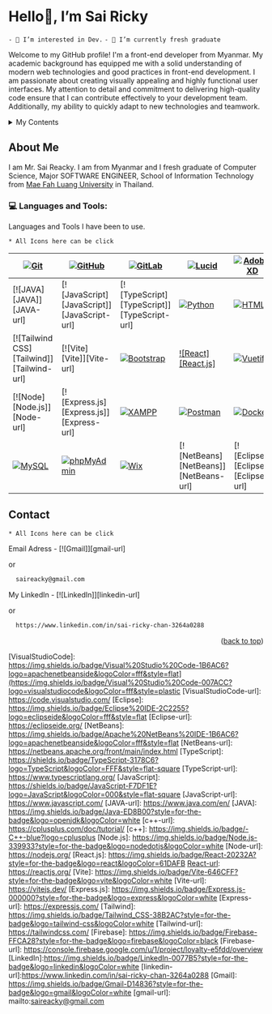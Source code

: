 # Hello👋, I’m Sai Ricky
`- 👀 I’m interested in Dev.`
`- 🌱 I’m currently fresh graduate`

  Welcome to my GitHub profile! I'm a front-end developer from Myanmar. My academic background has equipped me with a solid understanding of modern web technologies and good practices in front-end development. I am passionate about creating visually appealing and highly functional user interfaces. My attention to detail and commitment to delivering high-quality code ensure that I can contribute effectively to your development team. Additionally, my ability to quickly adapt to new technologies and teamwork.

<details>
  <summary>My Contents</summary>
  <ol>
    <li>
      <a href="#about-me">About ME</a>
      <ul>
        <li><a href="#-languages-and-tools">Languages and Tools</a></li>
      </ul>
    </li>
    <li><a href="#contact">Contact</a></li>
  </ol>
</details>



<!-- ABOUT ME -->
## About Me

  I am Mr. Sai Reacky. I am from Myanmar and I fresh graduate of Computer Science, Major SOFTWARE ENGINEER, School of Information Technology from <a href="https://en.mfu.ac.th/home.html">Mae Fah Luang University</a> in Thailand.


### 💻 Languages and Tools:

Languages and Tools I have been to use.

`* All Icons here can be click`

| [![Git][Git]][Git-url] | [![GitHub][GitHub]][GitHub-url] | [![GitLab][GitLab]][GitLab-url] | [![Lucid][Lucid]][Lucid-url] | [![Adobe XD][Adobe XD]][Adobe XD-url] | [![Figma][Figma]][Figma-url] | [![C++][c++]][c++-url] |
|---------------|--------------------|-----------|-----------|-----------|-----------|-----------|
| [![JAVA][JAVA]][JAVA-url] | [![JavaScript][JavaScript]][JavaScript-url] | [![TypeScript][TypeScript]][TypeScript-url] | [![Python][Python]][Python-url] | [![HTML5][HTML5]][HTML5-url] | [![CSS3][CSS3]][CSS3-url] | [![Flutter][Flutter]][Flutter-url] |
| [![Tailwind CSS][Tailwind]][Tailwind-url] | [![Vite][Vite]][Vite-url] | [![Bootstrap][Bootstrap]][Bootstrap-url] | [![React][React.js]][React-url] | [![Vuetify][Vuetify]][Vuetify-url] | [![Vue.js][Vue.js]][Vue.js-url] | [![Next.js][Next.js]][Next.js-url] |
| [![Node][Node.js]][Node-url] | [![Express.js][Express.js]][Express-url] | [![XAMPP][XAMPP]][XAMPP-url] | [![Postman][Postman]][Postman-url] | [![Docker][Docker]][Docker-url] | [![Firebase][Firebase]][Firebase-url] | [![MongoDB][MongoDB]][MongoDB-url] |
| [![MySQL][MySQL]][MySQL-url] | [![phpMyAdmin][phpMyAdmin]][phpMyAdmin-url] | [![Wix][Wix]][Wix-url] | [![NetBeans][NetBeans]][NetBeans-url] | [![Eclipse][Eclipse]][Eclipse-url] | [![VisualStudioCode][VisualStudioCode]][VisualStudioCode-url] | [![MicrosoftOffice][MicrosoftOffice]][MicrosoftOffice-url] |




<!-- CONTACT -->
## Contact
`* All Icons here can be click`

Email Adress - [![Gmail]][gmail-url] 

or 

```sh
  saireacky@gmail.com
  ```


My LinkedIn - [![LinkedIn]][linkedin-url] 

or

```sh
  https://www.linkedin.com/in/sai-ricky-chan-3264a0288
  ```




<p align="right">(<a href="#hello-im-sai-ricky">back to top</a>)</p>




<!-- MARKDOWN LINKS & IMAGES -->

[MicrosoftOffice]: https://img.shields.io/badge/MicrosoftOffice-D83B01?logo=microsoft-office&logoColor=white
[MicrosoftOffice-url]: https://www.office.com/
[GitHub]: https://img.shields.io/badge/GitHub-181717?logo=github&logoColor=fff&style=flat
[GitHub-url]: https://github.com/
[GitLab]: https://img.shields.io/badge/GitLab-FC6D26?logo=gitlab&logoColor=fff&style=flat
[GitLab-url]: https://about.gitlab.com/
[Git]: https://img.shields.io/badge/Git-F05032?logo=git&logoColor=fff&style=flat
[Git-url]: https://git-scm.com/
[MongoDB]: https://img.shields.io/badge/MongoDB-47A248?logo=mongodb&logoColor=fff&style=flat
[MongoDB-url]: https://www.mongodb.com/
[phpMyAdmin]: https://img.shields.io/badge/phpMyAdmin-6C78AF?logo=phpmyadmin&logoColor=fff&style=flat
[phpMyAdmin-url]: https://www.phpmyadmin.net/
[MySQL]: https://img.shields.io/badge/MySQL-4479A1?logo=mysql&logoColor=fff&style=flat
[MySQL-url]: https://www.mysql.com/
[Docker]: https://img.shields.io/badge/Docker-2496ED?logo=docker&logoColor=fff&style=flat
[Docker-url]: https://www.docker.com/
[Python]: https://img.shields.io/badge/Python-3776AB?logo=python&logoColor=fff&style=flat
[Python-url]: https://www.python.org/
[Flutter]: https://img.shields.io/badge/Flutter-02569B?logo=flutter&logoColor=fff&style=flat
[Flutter-url]: https://flutter.dev/
[React]: https://img.shields.io/badge/React-61DAFB?logo=react&logoColor=000&style=flat
[React-url]: https://react.dev/
[Next.js]: https://img.shields.io/badge/Next.js-000?logo=nextdotjs&logoColor=fff&style=flat
[Next.js-url]:https://nextjs.org/
[Postman]: https://img.shields.io/badge/Postman-FF6C37?logo=postman&logoColor=fff&style=flat
[Postman-url]: https://www.postman.com/
[Bootstrap]: https://img.shields.io/badge/Bootstrap-7952B3?logo=bootstrap&logoColor=fff&style=flat
[Bootstrap-url]: https://getbootstrap.com/
[CSS3]: https://img.shields.io/badge/CSS3-1572B6?logo=css3&logoColor=fff&style=flat
[CSS3-url]: https://www.w3schools.com/css/
[HTML5]: https://img.shields.io/badge/HTML5-E34F26?logo=html5&logoColor=fff&style=flat
[HTML5-url]: https://www.w3schools.com/html/
[XAMPP]: https://img.shields.io/badge/XAMPP-FB7A24?logo=xampp&logoColor=fff&style=flat
[XAMPP-url]: https://www.apachefriends.org/
[Wix]: https://img.shields.io/badge/Wix-0C6EFC?logo=wix&logoColor=fff&style=flat
[Wix-url]: https://www.wix.com/
[Lucid]: https://img.shields.io/badge/Lucid-282C33?logo=lucid&logoColor=fff&style=flat
[Lucid-url]: https://www.lucidchart.com/pages/
[Adobe XD]: https://img.shields.io/badge/Adobe%20XD-FF61F6?logo=adobexd&logoColor=fff&style=flat
[Adobe XD-url]: https://adobexdplatform.com/
[Figma]: https://img.shields.io/badge/Figma-F24E1E?logo=figma&logoColor=fff&style=flat
[Figma-url]: https://www.figma.com/
[Vue.js]: https://img.shields.io/badge/Vue.js-4FC08D?logo=vuedotjs&logoColor=fff&style=flat
[Vue.js-url]: https://vuejs.org/
[Vuetify]: https://img.shields.io/badge/Vuetify-1867C0?logo=vuetify&logoColor=fff&style=flat
[Vuetify-url]: https://vuetifyjs.com/en/
[VisualStudioCode]: https://img.shields.io/badge/Visual%20Studio%20Code-1B6AC6?logo=apachenetbeanside&logoColor=fff&style=flat](https://img.shields.io/badge/Visual%20Studio%20Code-007ACC?logo=visualstudiocode&logoColor=fff&style=plastic
[VisualStudioCode-url]: https://code.visualstudio.com/
[Eclipse]: https://img.shields.io/badge/Eclipse%20IDE-2C2255?logo=eclipseide&logoColor=fff&style=flat
[Eclipse-url]: https://eclipseide.org/
[NetBeans]: https://img.shields.io/badge/Apache%20NetBeans%20IDE-1B6AC6?logo=apachenetbeanside&logoColor=fff&style=flat
[NetBeans-url]: https://netbeans.apache.org/front/main/index.html
[TypeScript]: https://shields.io/badge/TypeScript-3178C6?logo=TypeScript&logoColor=FFF&style=flat-square
[TypeScript-url]: https://www.typescriptlang.org/
[JavaScript]: https://shields.io/badge/JavaScript-F7DF1E?logo=JavaScript&logoColor=000&style=flat-square
[JavaScript-url]: https://www.javascript.com/
[JAVA-url]: https://www.java.com/en/
[JAVA]: https://img.shields.io/badge/Java-ED8B00?style=for-the-badge&logo=openjdk&logoColor=white
[c++-url]: https://cplusplus.com/doc/tutorial/
[c++]: https://img.shields.io/badge/-C++-blue?logo=cplusplus
[Node.js]: https://img.shields.io/badge/Node.js-339933?style=for-the-badge&logo=nodedotjs&logoColor=white
[Node-url]: https://nodejs.org/
[React.js]: https://img.shields.io/badge/React-20232A?style=for-the-badge&logo=react&logoColor=61DAFB
[React-url]: https://reactjs.org/
[Vite]: https://img.shields.io/badge/Vite-646CFF?style=for-the-badge&logo=vite&logoColor=white
[Vite-url]: https://vitejs.dev/
[Express.js]: https://img.shields.io/badge/Express.js-000000?style=for-the-badge&logo=express&logoColor=white
[Express-url]: https://expressjs.com/
[Tailwind]: https://img.shields.io/badge/Tailwind_CSS-38B2AC?style=for-the-badge&logo=tailwind-css&logoColor=white
[Tailwind-url]: https://tailwindcss.com/
[Firebase]: https://img.shields.io/badge/Firebase-FFCA28?style=for-the-badge&logo=firebase&logoColor=black
[Firebase-url]: https://console.firebase.google.com/u/1/project/loyalty-e5fdd/overview
[LinkedIn]:https://img.shields.io/badge/LinkedIn-0077B5?style=for-the-badge&logo=linkedin&logoColor=white
[linkedin-url]:https://www.linkedin.com/in/sai-ricky-chan-3264a0288
[Gmail]: https://img.shields.io/badge/Gmail-D14836?style=for-the-badge&logo=gmail&logoColor=white
[gmail-url]: mailto:saireacky@gmail.com

